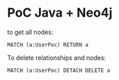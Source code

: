# PoC Java + Neo4j

to get all nodes:

```
MATCH (a:UserPoc) RETURN a
```

To delete relationships and nodes: 

```
MATCH (a:UserPoc) DETACH DELETE a
```


